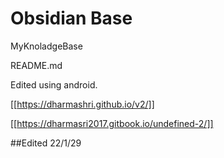 # Obsidian Base
MyKnoladgeBase <p> README.md <p>
Edited using android. <p>
  [[https://dharmashri.github.io/v2/]] <p>
  [[https://dharmasri2017.gitbook.io/undefined-2/]] <p>
    
  ##Edited  22/1/29
  
